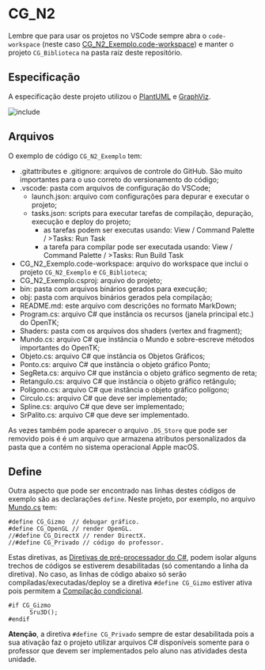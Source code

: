 # CG_N2

Lembre que para usar os projetos no VSCode sempre abra o ```code-workspace``` (neste caso [CG_N2_Exemplo.code-workspace](CG_N2_Exemplo.code-workspace)) e manter o projeto ```CG_Biblioteca``` na pasta raiz deste repositório.

## Especificação  

A especificação deste projeto utilizou o [PlantUML](https://github.com/LDTTFURB/site/tree/main/projetoEnsino/_._/PlantUML) e [GraphViz](https://graphviz.org/).  

![include](https://www.plantuml.com/plantuml/svg/fLN1Zjem4BtdAonEGLrkFKKHMbYwgvNQBWMg7YkJc32LuqbjXz9k--zrdDWXWRJQXGEnnoypp_Dc9hTAKwdBd0S9fqgH9NB8K21v3eZvlV66iA2mOhleQVkDQRmX1GgDofr6xq7fU5dPtYwcu-RTECO3an9IDfsI3Qwr1965On8HPPV1dw1sH-BVauaF5JHSrd99EUYMYpDqkRXeCrsQqrzKsWW7XBH_i6HXmHv54gLORZaRWgqeO2ZDt_-XCv6L74Dg7uFm5-R1NTFbuKCfqZO9TXTcD6TVmAn-h9dMneUA7ivCDqHG3OS-yEC5uzXmQ1tKF6maBqR1GR1M2hlzfDEbaGFCnK7etgrho6krSczhczQciapPIJn2Zj4MaL-PPHl0NM_5T2sYlw6td5L-HMdtJdq_OQLnNHOBaCxqoWxmCHsjvj1pGbrHZ4Yofz8upvWsVkDOLK_Ni19oC0BJ3Ssfs5Ve7KUg1-3pBHujeVaSZusjZjg_DzhdFV0zzjIiTuEQBfXYOdzkjwvcAII0mfpkJZrtaG-IxZ1XWdPIU0AmQLUjBoE8b-8IyZ4D8NKrsm2xhhXcikkecdaA4eeNQlr9V1OcoMdBomixcKp9g1K52XnvZTZcPy4wGBMdAPDtA4TaRPU17yn2dqvbeIyLPh_-1ZLvyMWMxJow0vcSTagpxzFvMetGPY1QSgOEE2Pco8X_4Hq2NiM_eUY76SkgLckdMRs_sEdGQVDxoA_iyIQMrrLY9cbUTQKsSpanFfxD6y4j4sdrMJvR_0K0 "include")

## Arquivos

O exemplo de código ```CG_N2_Exemplo``` tem:

- .gitattributes e .gitignore: arquivos de controle do GitHub. São muito importantes para o uso correto do versionamento do código;  
- .vscode: pasta com arquivos de configuração do VSCode;  
  - launch.json: arquivo com configurações para depurar e executar o projeto;  
  - tasks.json: scripts para executar tarefas de compilação, depuração, execução e deploy do projeto;  
    - as tarefas podem ser executas usando: View / Command Palette / >Tasks: Run Task  
    - a tarefa para compilar pode ser executada usando: View / Command Palette / >Tasks: Run Build Task  
- CG_N2_Exemplo.code-workspace: arquivo do workspace que inclui o projeto ```CG_N2_Exemplo``` e ```CG_Biblioteca```;  
- CG_N2_Exemplo.csproj: arquivo do projeto;  
- bin: pasta com arquivos binários gerados para execução;  
- obj: pasta com arquivos binários gerados pela compilação;  
- README.md: este arquivo com descrições no formato MarkDown;  
- Program.cs: arquivo C# que instância os recursos (janela principal etc.) do OpenTK;  
- Shaders: pasta com os arquivos dos shaders (vertex and fragment);  
- Mundo.cs: arquivo C# que instância o Mundo e sobre-escreve métodos importantes do OpenTK;  
- Objeto.cs: arquivo C# que instância os Objetos Gráficos;  
- Ponto.cs: arquivo C# que instância o objeto gráfico Ponto;  
- SegReta.cs: arquivo C# que instância o objeto gráfico segmento de reta;  
- Retangulo.cs: arquivo C# que instância o objeto gráfico retângulo;  
- Poligono.cs: arquivo C# que instância o objeto gráfico polígono;  
- Circulo.cs: arquivo C# que deve ser implementado;  
- Spline.cs: arquivo C# que deve ser implementado;  
- SrPalito.cs: arquivo C# que deve ser implementado.  

As vezes também pode aparecer o arquivo ```.DS_Store``` que pode ser removido pois é é um arquivo que armazena atributos personalizados da pasta que a contém no sistema operacional Apple macOS.  

## Define

Outra aspecto que pode ser encontrado nas linhas destes códigos de exemplo são as declarações ```define```. Neste projeto, por exemplo, no arquivo [Mundo.cs](Mundo.cs) tem:  

```CSharp
#define CG_Gizmo  // debugar gráfico.
#define CG_OpenGL // render OpenGL.
//#define CG_DirectX // render DirectX.
//#define CG_Privado // código do professor.
````

Estas diretivas, as [Diretivas de pré-processador do C#](https://learn.microsoft.com/pt-br/dotnet/csharp/language-reference/preprocessor-directives), podem isolar alguns trechos de códigos se estiverem desabilitadas (só comentando a linha da diretiva). No caso, as linhas de código abaixo só serão compiladas/executadas/deploy se a diretiva ```#define CG_Gizmo``` estiver ativa pois permitem a [Compilação condicional](https://learn.microsoft.com/pt-br/dotnet/csharp/language-reference/preprocessor-directives#conditional-compilation).  

```CSharp
#if CG_Gizmo      
      Sru3D();
#endif
````

**Atenção**, a diretiva ```#define CG_Privado``` sempre de estar desabilitada pois a sua ativação faz o projeto utilizar arquivos C# disponíveis somente para o professor que devem ser implementados pelo aluno nas atividades desta unidade.  
